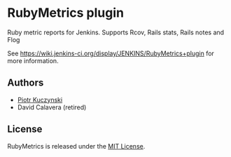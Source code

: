 # RubyMetrics plugin

Ruby metric reports for Jenkins. Supports Rcov, Rails stats, Rails notes and Flog

See https://wiki.jenkins-ci.org/display/JENKINS/RubyMetrics+plugin for more information.


## Authors

* [Piotr Kuczynski](http://github.com/pkuczynski)
* David Calavera (retired)

## License

RubyMetrics is released under the [MIT License](http://www.opensource.org/licenses/MIT).
